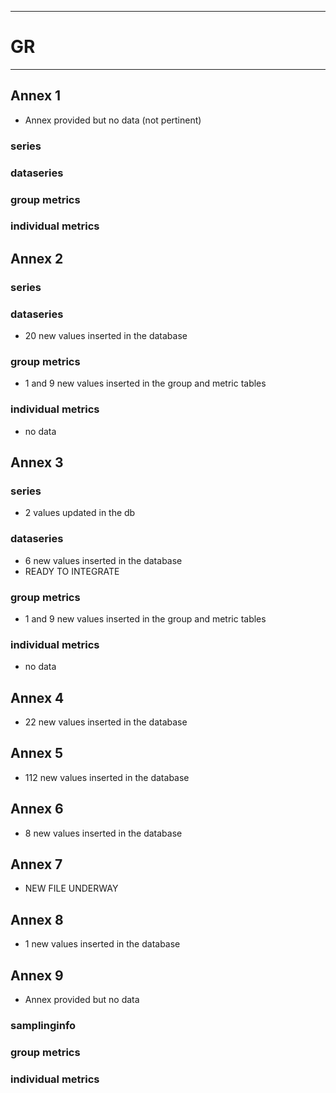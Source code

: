 -----------------------------------------------------------
# GR
-----------------------------------------------------------

## Annex 1
* Annex provided but no data (not pertinent)
### series

### dataseries


### group metrics


### individual metrics

## Annex 2

### series

### dataseries
* 20 new values inserted in the database

### group metrics
* 1 and 9 new values inserted in the group and metric tables

### individual metrics
* no data

## Annex 3

### series
* 2 values updated in the db
### dataseries
* 6 new values inserted in the database
* READY TO INTEGRATE

### group metrics
* 1 and 9 new values inserted in the group and metric tables

### individual metrics
* no data

## Annex 4
* 22 new values inserted in the database

## Annex 5
* 112 new values inserted in the database

## Annex 6
*  8 new values inserted in the database

## Annex 7
* NEW FILE UNDERWAY

## Annex 8
* 1 new values inserted in the database

## Annex 9
* Annex provided but no data

### samplinginfo


### group metrics


### individual metrics



